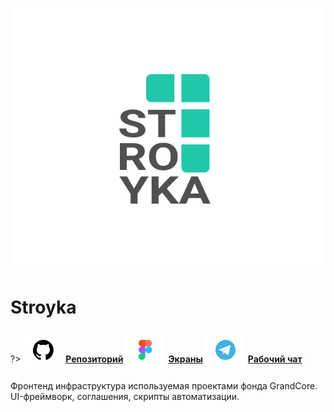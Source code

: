 ![Stroyka-Logo](../_media/logo-stroyka.png ":size=150")

# Stroyka

?> <span style="vertical-align: -12px">![telegram](../_media/icon-github.png ":size=32")</span> [**Репозиторий**](https://github.com/grandcore/stroyka)
<span style="vertical-align: -12px">![telegram](../_media/icon-figma.png ":size=32")</span> [**Экраны**](https://www.figma.com/file/NlikNEJQHliYlxI3MHhiSW/Share?node-id=9473%3A6)
<span style="vertical-align: -12px">![telegram](../_media/icon-telegram.png ":size=32")</span> [**Рабочий чат**](https://t.me/joinchat/GPkcwp0wlxousk0T)

Фронтенд инфраструктура используемая проектами фонда GrandCore. UI-фреймворк, соглашения, скрипты автоматизации.
